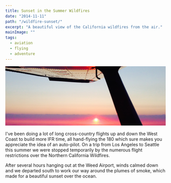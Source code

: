 ```yaml
---
title: Sunset in the Summer Wildfires
date: "2014-11-11"
path: "/wildfire-sunset/"
excerpt: "A beautiful view of the California wildfires from the air."
mainImage: ""
tags:
  - aviation
  - flying
  - adventure
---
```


![Sunset during the California Wildfires](./wildfire_sunset.jpg)


I've been doing a lot of long cross-country flights up and down the West Coast to build more IFR time, all hand-flying the 180 which sure makes you appreciate the idea of an auto-pilot.  On a trip from Los Angeles to Seattle this summer we were stopped temporarily by the numerous flight restrictions over the Northern California Wildfires.  

After several hours hanging out at the Weed Airport, winds calmed down and we departed south to work our way around the plumes of smoke, which made for a beautiful sunset over the ocean.
